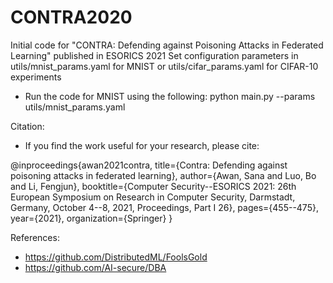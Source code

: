 # CONTRA2020
Initial code for "CONTRA: Defending against Poisoning Attacks in Federated Learning" published in ESORICS 2021
Set configuration parameters in utils/mnist_params.yaml for MNIST or utils/cifar_params.yaml for CIFAR-10 experiments

* Run the code for MNIST using the following:
python main.py --params utils/mnist_params.yaml

Citation:
* If you find the work useful for your research, please cite:

@inproceedings{awan2021contra,
  title={Contra: Defending against poisoning attacks in federated learning},
  author={Awan, Sana and Luo, Bo and Li, Fengjun},
  booktitle={Computer Security--ESORICS 2021: 26th European Symposium on Research in Computer Security, Darmstadt, Germany, October 4--8, 2021, Proceedings, Part I 26},
  pages={455--475},
  year={2021},
  organization={Springer}
}

References:
* https://github.com/DistributedML/FoolsGold
* https://github.com/AI-secure/DBA


